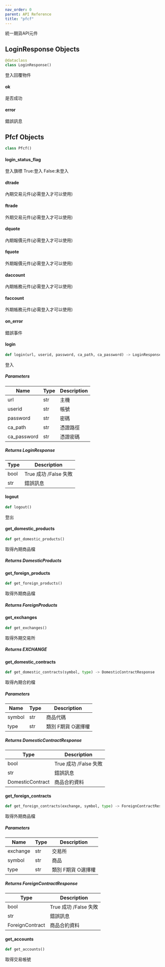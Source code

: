 ```yaml
---  
nav_order: 0
parent: API Reference  
title: "pfcf"
--- 
```

<link rel="stylesheet" href="{ '/assets/css/just-the-docs-custom.css' | relative_url }">
統一期貨API元件

<a id="pfcf.LoginResponse"></a>

## LoginResponse Objects

```python
@dataclass
class LoginResponse()
```

登入回覆物件

<a id="pfcf.LoginResponse.ok"></a>

#### ok

是否成功

<a id="pfcf.LoginResponse.error"></a>

#### error

錯誤訊息

<a id="pfcf.Pfcf"></a>

## Pfcf Objects

```python
class Pfcf()
```

<a id="pfcf.Pfcf.login_status_flag"></a>

#### login\_status\_flag

登入旗標 True:登入 False:未登入

<a id="pfcf.Pfcf.dtrade"></a>

#### dtrade

內期交易元件(必需登入才可以使用)

<a id="pfcf.Pfcf.ftrade"></a>

#### ftrade

外期交易元件(必需登入才可以使用)

<a id="pfcf.Pfcf.dquote"></a>

#### dquote

內期報價元件(必需登入才可以使用)

<a id="pfcf.Pfcf.fquote"></a>

#### fquote

外期報價元件(必需登入才可以使用)

<a id="pfcf.Pfcf.daccount"></a>

#### daccount

內期帳務元件(必需登入才可以使用)

<a id="pfcf.Pfcf.faccount"></a>

#### faccount

外期帳務元件(必需登入才可以使用)

<a id="pfcf.Pfcf.on_error"></a>

#### on\_error

錯誤事件

<a id="pfcf.Pfcf.login"></a>

#### login

```python
def login(url, userid, password, ca_path, ca_password) -> LoginResponse
```

登入
##### Parameters 

| Name | Type | Description |
| ------ | ------ | ------------- |
| url|str | 主機 |     
| userid | str | 帳號 |  
| password | str | 密碼 |  
| ca_path | str | 憑證路徑 |   
| ca_password | str | 憑證密碼 |  

##### Returns LoginResponse

| Type | Description |
| ------ | ------------- |
| bool | True 成功 /False 失敗 |    
| str | 錯誤訊息 |

<a id="pfcf.Pfcf.logout"></a>

#### logout

```python
def logout()
```

登出

<a id="pfcf.Pfcf.get_domestic_products"></a>

#### get\_domestic\_products

```python
def get_domestic_products()
```

取得內期商品檔
##### Returns DomesticProducts

<a id="pfcf.Pfcf.get_foreign_products"></a>

#### get\_foreign\_products

```python
def get_foreign_products()
```

取得外期商品檔
##### Returns ForeignProducts

<a id="pfcf.Pfcf.get_exchanges"></a>

#### get\_exchanges

```python
def get_exchanges()
```

取得外期交易所
##### Returns EXCHANGE

<a id="pfcf.Pfcf.get_domestic_contracts"></a>

#### get\_domestic\_contracts

```python
def get_domestic_contracts(symbol, type) -> DomesticContractResponse
```

取得內期合約檔
##### Parameters 

| Name | Type | Description |
| ------ | ------ | ------------- |
| symbol | str | 商品代碼 |         
| type | str | 類別 F期貨 O選擇權 |  

##### Returns DomesticContractResponse

| Type | Description |
| ------ | ------------- |
| bool | True 成功 /False 失敗 |    
| str | 錯誤訊息 |    
| DomesticContract | 商品合約資料 |

<a id="pfcf.Pfcf.get_foreign_contracts"></a>

#### get\_foreign\_contracts

```python
def get_foreign_contracts(exchange, symbol, type) -> ForeignContractResponse
```

取得外期商品檔
##### Parameters 

| Name | Type | Description |
| ------ | ------ | ------------- |
| exchange | str | 交易所 |         
| symbol |str | 商品 |         
| type | str | 類別 F期貨 O選擇權 |         

##### Returns ForeignContractResponse

| Type | Description |
| ------ | ------------- |
| bool | True 成功 /False 失敗 |    
| str | 錯誤訊息 |    
| ForeignContract | 商品合約資料 |

<a id="pfcf.Pfcf.get_accounts"></a>

#### get\_accounts

```python
def get_accounts()
```

取得交易帳號

